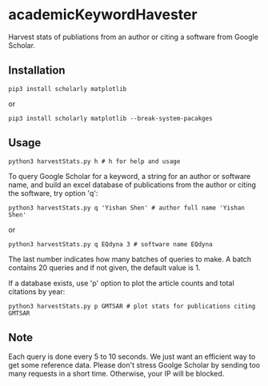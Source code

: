 # academicKeywordHavester
Harvest stats of publiations from an author or citing a software from Google Scholar. 

## Installation
```
pip3 install scholarly matplotlib 
```

or 
```
pip3 install scholarly matplotlib --break-system-pacakges
```

## Usage 
```
python3 harvestStats.py h # h for help and usage 
```

To query Google Scholar for a keyword, a string for an author or software name, and build an excel database of publications from the author or citing the software, try option 'q':
```
python3 harvestStats.py q 'Yishan Shen' # author full name 'Yishan Shen'
```

or 
```
python3 harvestStats.py q EQdyna 3 # software name EQdyna 
```
The last number indicates how many batches of queries to make. A batch contains 20 queries and if not given, the default value is 1.
  
If a database exists, use 'p' option to plot the article counts and total citations by year: 
```
python3 harvestStats.py p GMTSAR # plot stats for publications citing GMTSAR 
```

## Note
Each query is done every 5 to 10 seconds. We just want an efficient way to get some reference data. Please don't stress Goolge Scholar by sending too many requests in a short time. Otherwise, your IP will be blocked.
